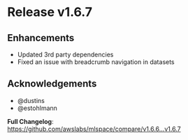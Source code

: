 # Release v1.6.7

## Enhancements
- Updated 3rd party dependencies
- Fixed an issue with breadcrumb navigation in datasets

## Acknowledgements
* @dustins
* @estohlmann

**Full Changelog**: https://github.com/awslabs/mlspace/compare/v1.6.6...v1.6.7